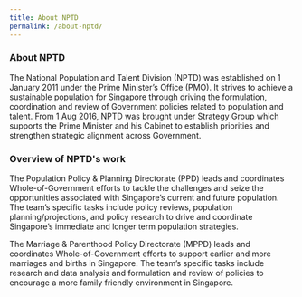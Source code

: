 ```yaml
---
title: About NPTD
permalink: /about-nptd/
---
```



### **About NPTD**
The National Population and Talent Division (NPTD) was established on 1 January 2011 under the Prime Minister’s Office (PMO). It strives to achieve a sustainable population for Singapore through driving the formulation, coordination and review of Government policies related to population and talent. From 1 Aug 2016, NPTD was brought under Strategy Group which supports the Prime Minister and his Cabinet to establish priorities and strengthen strategic alignment across Government. 

### **Overview of NPTD's work**

The Population Policy & Planning Directorate (PPD) leads and coordinates Whole-of-Government efforts to tackle the challenges and seize the opportunities associated with Singapore’s current and future population. The team’s specific tasks include policy reviews, population planning/projections, and policy research to drive and coordinate Singapore’s immediate and longer term population strategies. 

The Marriage & Parenthood Policy Directorate (MPPD) leads and coordinates Whole-of-Government efforts to support earlier and more marriages and births in Singapore. The team’s specific tasks include research and data analysis and formulation and review of policies to encourage a more family friendly environment in Singapore. 
